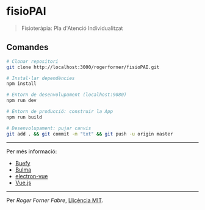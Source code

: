# fisioPAI

> Fisioteràpia: Pla d'Atenció Individualitzat

## Comandes

``` bash
# Clonar repositori
git clone http://localhost:3000/rogerforner/fisioPAI.git

# Instal·lar dependències
npm install

# Entorn de desenvolupament (localhost:9080)
npm run dev

# Entorn de producció: construir la App
npm run build

# Desenvolupament: pujar canvis
git add . && git commit -m "txt" && git push -u origin master
```

---

Per més informació:
- [Buefy](https://buefy.github.io/)
- [Bulma](https://bulma.io/)
- [electron-vue](https://github.com/SimulatedGREG/electron-vue)
- [Vue.js](https://vuejs.org/)

---

Per _Roger Forner Fabre_, [Llicència MIT](LICENCE.md).